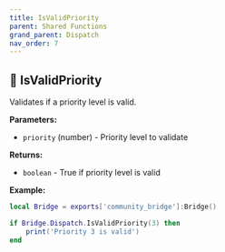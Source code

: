 ```yaml
---
title: IsValidPriority
parent: Shared Functions
grand_parent: Dispatch
nav_order: 7
---
```


## 🔹 IsValidPriority

Validates if a priority level is valid.

**Parameters:**
- `priority` (number) - Priority level to validate

**Returns:**
- `boolean` - True if priority level is valid

**Example:**
```lua
local Bridge = exports['community_bridge']:Bridge()

if Bridge.Dispatch.IsValidPriority(3) then
    print('Priority 3 is valid')
end
``` 